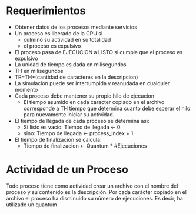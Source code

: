 # Requerimientos
- Obtener datos de los procesos mediante servicios
- Un proceso es liberado de la CPU si
  - culminó su actividad en su totalidad
  - el proceso es expulsivo
- El proceso pasa de EJECUCION a LISTO si cumple que el proceso es expulsivo
- La unidad de tiempo es dada en milisegundos
- TH en milisegundos
- TR=TH*(cantidad de caracteres en la descripcion)
- La simulacion puede ser interrumpida y reanudada en cualquier momento
- Cada proceso debe mantener su propio hilo de ejecucion
  - El tiempo asumido en cada caracter copiado en el archivo corresponde a TH
    tiempo que determina cuanto debe esperar el hilo para nuevamente iniciar 
    su actividad.
- El tiempo de llegada de cada proceso se determina asi:
  - Si listo es vacio: Tiempo de llegada <- 0
  - sino: Tiempo de llegada <- process_index + 1
- El tiempo de finalizacion se calcula:
  - Tiempo de finalizacion <- Quantum * #Ejecuciones

# Actividad de un Proceso
Todo proceso tiene como actividad crear un archivo con el nombre del proceso y
su contenido es la descripción. Por cada carácter copiado en el archivo el proceso
ha disminuido su número de ejecuciones. Es decir, ha utilizado un quantum